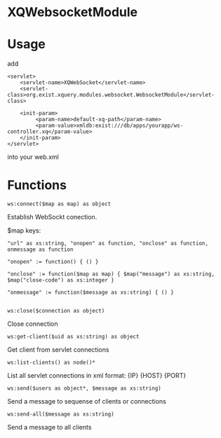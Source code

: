 XQWebsocketModule
=================

Usage
=====

add

    <servlet>
        <servlet-name>XQWebSocket</servlet-name>
        <servlet-class>org.exist.xquery.modules.websocket.WebsocketModule</servlet-class>

        <init-param>
             <param-name>default-xq-path</param-name>
             <param-value>xmldb:exist:///db/apps/yourapp/ws-controller.xq</param-value>
        </init-param>
    </servlet>
    
into your web.xml

Functions
=========

    ws:connect($map as map) as object

Establish WebSockt conection.

$map keys:

    "url" as xs:string, "onopen" as function, "onclose" as function, onmessage as function

    "onopen" := function() { () }

    "onclose" := function($map as map) { $map("message") as xs:string, $map("close-code") as xs:integer }

    "onmessage" := function($message as xs:string) { () }


    ws:close($connection as object)

Close connection


    ws:get-client($uid as xs:string) as object

Get client from servlet connections


    ws:list-clients() as node()*

List all servlet connections in xml format:
    <ws-connection uid="" query="" path="">
        <headers>
            <h name="" value=""/>
        </headers>
        <connection>
            <remote-addr>{IP}</remote-addr>
            <remote-host>{HOST}</remote-host>
            <remote-port>{PORT}</remote-port>
        </connection>
    </ws-connection>


    ws:send($users as object*, $message as xs:string)

Send a message to sequense of clients or connections


    ws:send-all($message as xs:string)

Send a message to all clients
